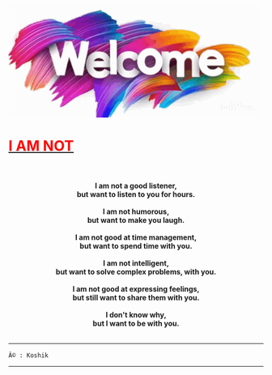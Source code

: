 <img align="center" src="welcome-youre-welcome.gif"/>
<h1> <b> <u> <font color="red"> I AM NOT </font> </u> </b> </h1>
<br> 
<br>
<center><b>
I am not a good listener,<br>
but want to listen to you for hours.<br><br>
I am not humorous,<br>
but want to make you laugh.<br><br>
I am not good at time management,<br>
but want to spend time with you.<br><br>
I am not intelligent,<br>
but want to solve complex problems, with you.<br><br>
I am not good at expressing feelings,<br>
but still want to share them with you.<br><br>
I don't know why,<br>
but I want to be with you.<br><br>
</b></center>

___________________________________________
```
Â© : Koshik
```

___________________________________________
